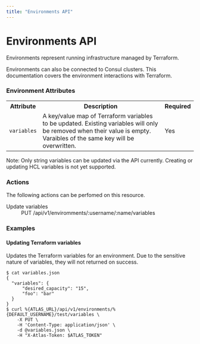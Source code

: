 ```yaml
---
title: "Environments API"
---
```


# Environments API

Environments represent running infrastructure managed by Terraform.

Environments can also be connected to Consul clusters.
This documentation covers the environment interactions with Terraform.

### Environment Attributes

<table>
  <tr>
    <th>Attribute</th>
    <th>Description</th>
    <th>Required</th>
  </tr>
  <tr>
    <td><code>variables</code></td>
    <td>A key/value map of Terraform variables to be updated. Existing
      variables will only be removed when their value is empty. Varaibles
      of the same key will be overwritten.</td>
    <td>Yes</td>
  </tr>
</table>

<div class="alert-infos">
  <div class="row alert-info">
    Note: Only string variables can be updated via the API currently.
    Creating or updating HCL variables is not yet supported.
  </div>
</div>

### Actions

The following actions can be perfomed on this resource.

<dl>
  <dt>Update variables</dt>
  <dd>PUT /api/v1/enviromments/:username/:name/variables</dd>
</dl>

### Examples

#### Updating Terraform variables

Updates the Terraform variables for an environment. Due to the sensitive nature
of variables, they will not returned on success.

    $ cat variables.json
    {
      "variables": {
          "desired_capacity": "15",
          "foo": "bar"
      }
    }
    $ curl %{ATLAS_URL}/api/v1/environments/%{DEFAULT_USERNAME}/test/variables \
        -X PUT \
        -H 'Content-Type: application/json' \
        -d @variables.json \
        -H "X-Atlas-Token: $ATLAS_TOKEN"
